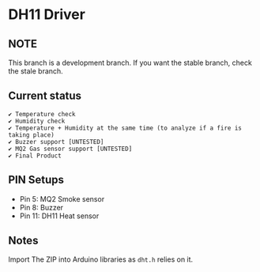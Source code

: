 ﻿# DH11 Driver #

## NOTE ##
This branch is a development branch. If you want the stable branch, check the stale branch.

## Current status ##
	✔ Temperature check
	✔ Humidity check
	✔ Temperature + Humidity at the same time (to analyze if a fire is taking place)
	✔ Buzzer support [UNTESTED]
	✔ MQ2 Gas sensor support [UNTESTED]
	✔ Final Product

## PIN Setups ##
- Pin 5: MQ2 Smoke sensor
- Pin 8: Buzzer
- Pin 11: DH11 Heat sensor

## Notes ##
Import The ZIP into Arduino libraries as `dht.h` relies on it.
